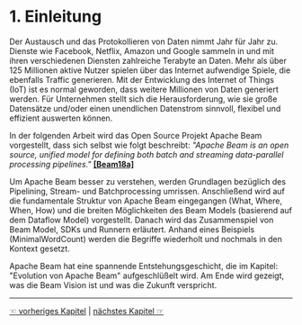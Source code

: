 # 1. Einleitung

Der Austausch und das Protokollieren von Daten nimmt Jahr für Jahr zu. Dienste wie Facebook, Netflix, Amazon und Google sammeln in und mit ihren verschiedenen Diensten zahlreiche Terabyte an Daten. Mehr als über 125 Millionen aktive Nutzer spielen über das Internet aufwendige Spiele, die ebenfalls Traffic generieren. Mit der Entwicklung des Internet of Things (IoT) ist es normal geworden, dass weitere Millionen von Daten generiert werden.
Für Unternehmen stellt sich die Herausforderung, wie sie große Datensätze und/oder einen unendlichen Datenstrom sinnvoll, flexibel und effizient auswerten können.  

In der folgenden Arbeit wird das Open Source Projekt Apache Beam vorgestellt, dass sich selbst wie folgt beschreibt: _"Apache Beam is an open source, unified model for defining both batch and streaming data-parallel processing pipelines."_ [**[Beam18a]**](10_Literaturverzeichnis.md)

Um Apache Beam besser zu verstehen, werden Grundlagen bezüglich des Pipelining, Stream- und Batchprocessing umrissen. Anschließend wird auf die fundamentale Struktur von Apache Beam eingegangen (What, Where, When, How) und die breiten Möglichkeiten des Beam Models (basierend auf dem Dataflow Model) vorgestellt.
Danach wird das Zusammenspiel von Beam Model, SDKs und Runnern erläutert. Anhand eines Beispiels (MinimalWordCount) werden die Begriffe wiederholt und nochmals in den Kontext gesetzt.

Apache Beam hat eine spannende Entstehungsgeschicht, die im Kapitel: "Evolution von Apache Beam" aufgeschlüßelt wird. Am Ende wird gezeigt, was die Beam Vision ist und was die Zukunft verspricht.

------------

[☜ vorheriges Kapitel](README.md)
   |   [nächstes Kapitel ☞](2_Grundlagen.md)

